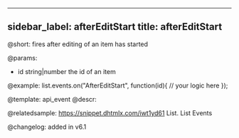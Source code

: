 
---
sidebar_label: afterEditStart
title: afterEditStart
---          

@short: fires after editing of an item has started
	
@params:
- id		string|number		the id of an item


@example:
list.events.on("AfterEditStart", function(id){
	// your logic here
});


@template:	api_event
@descr:




	

@relatedsample:
https://snippet.dhtmlx.com/iwt1yd61	List. List Events	

@changelog: added in v6.1

